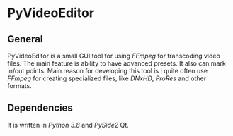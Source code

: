 # PyVideoEditor

## General
PyVideoEditor is a small GUI tool for using *FFmpeg* for transcoding video files. The main feature is ability to have advanced presets.  It also can mark in/out points.
Main reason for developing this tool is I quite often use *FFmpeg* for creating specialized files, like *DNxHD*, *ProRes* and other formats.

## Dependencies
It is written in *Python 3.8* and *PySide2* Qt.

